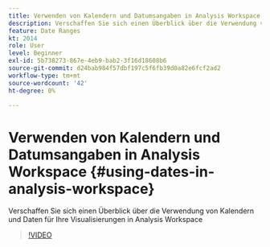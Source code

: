 ```yaml
---
title: Verwenden von Kalendern und Datumsangaben in Analysis Workspace
description: Verschaffen Sie sich einen Überblick über die Verwendung von Kalendern und Daten für Ihre Visualisierungen in Analysis Workspace
feature: Date Ranges
kt: 2014
role: User
level: Beginner
exl-id: 5b738273-867e-4eb9-bab2-3f16d18608b6
source-git-commit: d24bab984f57dbf197c5f6fb39d0a82e6fcf2ad2
workflow-type: tm+mt
source-wordcount: '42'
ht-degree: 0%

---
```


# Verwenden von Kalendern und Datumsangaben in Analysis Workspace {#using-dates-in-analysis-workspace}

Verschaffen Sie sich einen Überblick über die Verwendung von Kalendern und Daten für Ihre Visualisierungen in Analysis Workspace

>[!VIDEO](https://video.tv.adobe.com/v/24136/?quality=12&learn=on)
